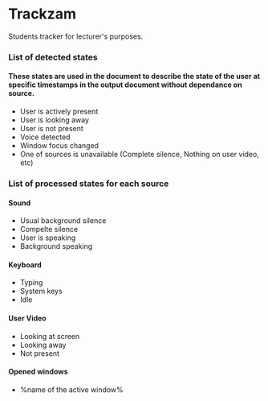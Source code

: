 # Trackzam
Students tracker for lecturer's purposes.

### List of detected states
#### These states are used in the document to describe the state of the user at specific timestamps in the output document without dependance on source.

* User is actively present
* User is looking away
* User is not present
* Voice detected
* Window focus changed
* One of sources is unavailable (Complete silence, Nothing on user video, etc)

### List of processed states for each source

#### Sound
* Usual background silence
* Compelte silence
* User is speaking
* Background speaking

#### Keyboard
* Typing
* System keys
* Idle

#### User Video
* Looking at screen
* Looking away
* Not present

#### Opened windows
* %name of the active window%

####
